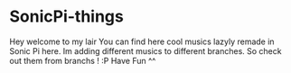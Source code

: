 # SonicPi-things

Hey welcome to my lair
You can find here cool musics lazyly remade in Sonic Pi here.
Im adding different musics to different branches. So check out them from branchs ! :P
Have Fun ^^
